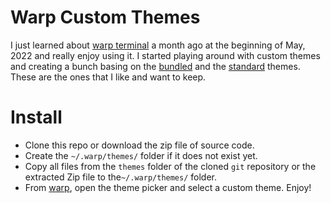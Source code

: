 # Warp Custom Themes
I just learned about [warp terminal](https://www.warp.dev/) a month ago at the beginning of May, 2022 and really enjoy using it.  I started playing around with custom themes and creating a bunch basing on the [bundled](https://github.com/warpdotdev/themes/tree/main/warp_bundled) and the [standard](https://github.com/warpdotdev/themes/tree/main/standard) themes.  These are the ones that I like and want to keep.


# Install
* Clone this repo or download the zip file of source code.
* Create the `~/.warp/themes/` folder if it does not exist yet.
* Copy all files from the `themes` folder of the cloned `git` repository or the extracted Zip file to the`~/.warp/themes/` folder.
* From [warp](https://www.warp.dev/), open the theme picker and select a custom theme.  Enjoy!
